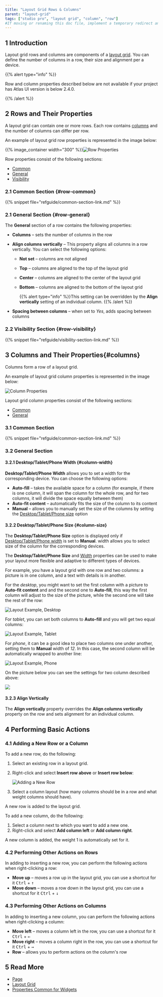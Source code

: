 ```yaml
---
title: "Layout Grid Rows & Columns"
parent: "layout-grid"
tags: ["studio pro", "layout grid", "column", "row"]
#If moving or renaming this doc file, implement a temporary redirect and let the respective team know they should update the URL in the product. See Mapping to Products for more details.
---
```


## 1 Introduction

Layout grid rows and columns are components of a [layout grid](). You can define the number of columns in a row, their size and alignment per a device.

{{% alert type="info" %}}

Row and column properties described below are not available if your project has Atlas UI version is below  2.4.0.

{{% /alert %}}

## 2 Rows and Their Properties

A layout grid can contain one or more rows. Each row contains [columns](#columns) and the number of columns can differ per row.

An example of layout grid row properties is represented in the image below:

{{% image_container width="300" %}}![Row Properties](attachments/container-widgets/row-properties.png)

Row properties consist of the following sections:

* [Common](#row-common)
* [General](#row-general)
* [Visibility](#row-visibility)

### 2.1 Common Section {#row-common}

{{% snippet file="refguide/common-section-link.md" %}}

### 2.1 General Section {#row-general}

The **General** section of a row contains the following properties:

* **Columns** – sets the number of columns in the row
* **Align columns vertically** – This property aligns all columns in a row vertically. You can select the following options:
  
  * **Not set** – columns are not aligned
  
  * **Top** – columns are aligned to the top of the layout grid
  
  * **Center** – columns are aligned to the center of the layout grid
  
  * **Bottom** – columns are aligned to the bottom of the layout grid
  
    {{% alert type="info" %}}This setting can be overridden by the **Align vertically** setting of an individual column.
    {{% /alert %}}
  
* **Spacing between columns** – when set to *Yes*, adds spacing between columns

### 2.2 Visibility Section {#row-visibility}

{{% snippet file="refguide/visibility-section-link.md" %}}

## 3 Columns and Their Properties{#columns}

Columns form a row of a layout grid.  

 An example of layout grid column properties is represented in the image below:

![Column Properties](attachments/container-widgets/column-properties.png)

Layout grid column properties consist of the following sections:

* [Common](#column-common)
* [General](#column-general)

### 3.1 Common Section

{{% snippet file="refguide/common-section-link.md" %}}

### 3.2 General Section

#### 3.2.1 **Desktop/Tablet/Phone Width** {#column-width}

**Desktop/Tablet/Phone Width** allows you to set a width for the corresponding device. You can choose the following options:

* **Auto-fill** – takes the available space for a column (for example, if there is one column, it will span the column for the whole row, and for two columns, it will divide the space equally between them)
* **Auto-fit content** – automatically fits the size of the column to its content
* **Manual** – allows you to manually set the size of the columns by setting the [Desktop/Tablet/Phone size](#column-size) option 

#### 3.2.2 **Desktop/Tablet/Phone Size** {#column-size}

The **Desktop/Tablet/Phone Size** option is displayed only if [Desktop/Tablet/Phone width](#column-width) is set to **Manual**. width allows you to select size of the column for the corresponding devices.

The **Desktop/Tablet/Phone Size** and [Width](#column-width) properties can be used to make your layout more flexible and adaptive to different types of devices.

For example, you have a layout grid with one row and two columns: a picture is in one column, and a text with details is in another.

For the *desktop*, you might want to set the first column with a picture to **Auto-fit content** and and the second one to **Auto-fill**, this way the first column will adjust to the size of the picture, while the second one will take the rest of the row:

![Layout Example, Desktop](attachments/container-widgets/layout-example-desktop.png)

For *tablet*, you can set both columns to **Auto-fill** and you will get two equal columns:

![Layout Example, Tablet](attachments/container-widgets/layout-example-tablet.png)

For *phone*, it can be a good idea to place two columns one under another, setting them to **Manual** width of *12*. In this case, the second column will be automatically wrapped to another line:

 ![Layout Example, Phone](attachments/container-widgets/layout-example-phone.png)

On the picture below you can see the settings for two column described above:

![](attachments/container-widgets/column-settings-example.png)

#### 3.2.3 Align Vertically

The **Align vertically** property overrides the **Align columns vertically** property on the row and sets alignment for an individual column.  

## 4 Performing Basic Actions

### 4.1 Adding a New Row or a Column

To add a new row, do the following:

1. Select an existing row in a layout grid.

2.  Right-click and select **Insert row above** or **Insert row below**:

    ![Adding a New Row](attachments/container-widgets/adding-row.png)

3. Select a column layout (how many columns should be in a row and what weight columns should have).

A new row is added to the layout grid.

To add a new column, do the following:

1. Select a column next to which you want to add a new one.
2. Right-click and select **Add column left** or **Add column right**.

A new column is added, the weight 1 is automatically set for it. 

### 4.2 Performing Other Actions on Rows

In adding to inserting a new row, you can perform the following actions when right-clicking a row:

* **Move up** – moves a row up in the layout grid, you can use a shortcut for it  <kbd>Ctrl</kbd> + <kbd>↑</kbd> 
* **Move down** – moves a row down in the layout grid, you can use a shortcut for it  <kbd>Ctrl</kbd> + <kbd>↓</kbd> 

### 4.3 Performing Other Actions on Columns

In adding to inserting a new column, you can perform the following actions when right-clicking a column:

* **Move left** – moves a column left in the row, you can use a shortcut for it  <kbd>Ctrl</kbd> + <kbd>←</kbd> 
* **Move right** – moves a column right in the row, you can use a shortcut for it  <kbd>Ctrl</kbd> + <kbd>→</kbd> 
* **Row** – allows you to perform actions on the column's row 

## 5 Read More

* [Page](page)
* [Layout Grid](layout-grid)
* [Properties Common for Widgets](common-widget-properties)
